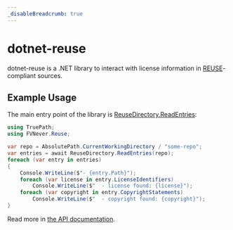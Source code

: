 ```yaml
---
_disableBreadcrumb: true
---
```


<!--
SPDX-FileCopyrightText: 2024-2025 Friedrich von Never <friedrich@fornever.me>

SPDX-License-Identifier: MIT
-->

dotnet-reuse
============
dotnet-reuse is a .NET library to interact with license information in [REUSE][reuse]-compliant sources.

Example Usage
-------------
The main entry point of the library is [ReuseDirectory.ReadEntries](xref:FVNever.Reuse.ReuseDirectory.ReadEntries(TruePath.AbsolutePath)):
<!-- REUSE-IgnoreStart -->
```csharp
using TruePath;
using FVNever.Reuse;

var repo = AbsolutePath.CurrentWorkingDirectory / "some-repo";
var entries = await ReuseDirectory.ReadEntries(repo);
foreach (var entry in entries)
{
    Console.WriteLine($"- {entry.Path}");
    foreach (var license in entry.LicenseIdentifiers)
        Console.WriteLine($"  - license found: {license}");
    foreach (var copyright in entry.CopyrightStatements)
        Console.WriteLine($"  - copyright found: {copyright}");
}
```
<!-- REUSE-IgnoreEnd -->

Read more in [the API documentation][api.index].

[api.index]: api/FVNever.Reuse.yml
[reuse]: https://reuse.software/
